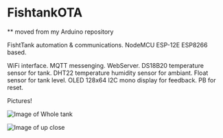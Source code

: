 # FishtankOTA
** moved from my Arduino repository

FishtTank automation &amp; communications. NodeMCU ESP-12E ESP8266 based. 

WiFi interface.
MQTT messenging.
WebServer.
DS18B20 temperature sensor for tank.
DHT22 temperature humidity sensor for ambiant.
Float sensor for tank level.
OLED 128x64 I2C mono display for feedback.
PB for reset.

Pictures!

![Image of Whole tank](https://raw.githubusercontent.com/sejgit/FishTankOTA/images/whole_tank.png)

![Image of up close](https://raw.githubusercontent.com/sejgit/FishTankOTA/images/up_close.png)

